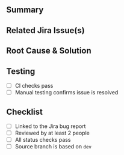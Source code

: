 ## Summary
<!-- Describe the bug fix -->

## Related Jira Issue(s)
<!-- Link the Jira ticket(s) -->

## Root Cause & Solution
<!-- Explain the cause of the bug and how you fixed it -->

## Testing
<!-- Describe how you verified the fix -->
- [ ] CI checks pass
- [ ] Manual testing confirms issue is resolved

## Checklist
- [ ] Linked to the Jira bug report
- [ ] Reviewed by at least 2 people
- [ ] All status checks pass
- [ ] Source branch is based on `dev`
